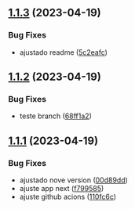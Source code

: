 ## [1.1.3](https://github.com/lucas-marinoto/semantic-release/compare/v1.1.2...v1.1.3) (2023-04-19)


### Bug Fixes

* ajustado readme ([5c2eafc](https://github.com/lucas-marinoto/semantic-release/commit/5c2eafc1fede14e855492b1b4f797756fd6d7aa6))

## [1.1.2](https://github.com/lucas-marinoto/semantic-release/compare/v1.1.1...v1.1.2) (2023-04-19)


### Bug Fixes

* teste branch ([68ff1a2](https://github.com/lucas-marinoto/semantic-release/commit/68ff1a2c39b5409002c79897806fbc912fb9081c))

## [1.1.1](https://github.com/lucas-marinoto/semantic-release/compare/v1.1.0...v1.1.1) (2023-04-19)


### Bug Fixes

* ajustado nove version ([00d89dd](https://github.com/lucas-marinoto/semantic-release/commit/00d89dd238e21f4904a38f2bb4477c61059273e9))
* ajuste app next ([f799585](https://github.com/lucas-marinoto/semantic-release/commit/f7995858b42603e8b43d9448c73025a4b8e07f71))
* ajuste github acions ([110fc6c](https://github.com/lucas-marinoto/semantic-release/commit/110fc6c120deffe958ac52260c08008ba3501985))
